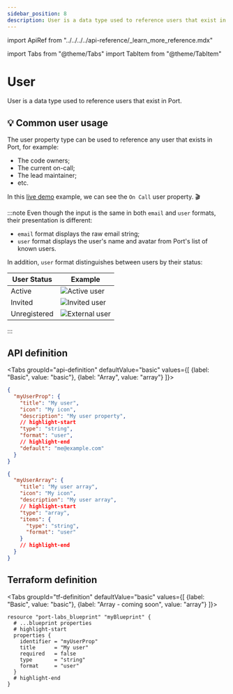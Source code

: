 ```yaml
---
sidebar_position: 8
description: User is a data type used to reference users that exist in Port
---
```


import ApiRef from "../../../../api-reference/\_learn_more_reference.mdx"

import Tabs from "@theme/Tabs"
import TabItem from "@theme/TabItem"

# User

User is a data type used to reference users that exist in Port.

## 💡 Common user usage

The user property type can be used to reference any user that exists in Port, for example:

- The code owners;
- The current on-call;
- The lead maintainer;
- etc.

In this [live demo](https://demo.getport.io/services) example, we can see the `On Call` user property. 🎬

:::note
Even though the input is the same in both `email` and `user` formats, their presentation is different:

- `email` format displays the raw email string;
- `user` format displays the user's name and avatar from Port's list of known users.

In addition, `user` format distinguishes between users by their status:

| User Status  | Example                                                                                 |
| ------------ | --------------------------------------------------------------------------------------- |
| Active       | ![Active user](../../../../../static/img/software-catalog/blueprint/activeUser.png)     |
| Invited      | ![Invited user](../../../../../static/img/software-catalog/blueprint/invitedUser.png)   |
| Unregistered | ![External user](../../../../../static/img/software-catalog/blueprint/externalUser.png) |

:::

## API definition

<Tabs groupId="api-definition" defaultValue="basic" values={[
{label: "Basic", value: "basic"},
{label: "Array", value: "array"}
]}>

<TabItem value="basic">

```json showLineNumbers
{
  "myUserProp": {
    "title": "My user",
    "icon": "My icon",
    "description": "My user property",
    // highlight-start
    "type": "string",
    "format": "user",
    // highlight-end
    "default": "me@example.com"
  }
}
```

</TabItem>
<TabItem value="array">

```json showLineNumbers
{
  "myUserArray": {
    "title": "My user array",
    "icon": "My icon",
    "description": "My user array",
    // highlight-start
    "type": "array",
    "items": {
      "type": "string",
      "format": "user"
    }
    // highlight-end
  }
}
```

</TabItem>
</Tabs>

<ApiRef />

## Terraform definition

<Tabs groupId="tf-definition" defaultValue="basic" values={[
{label: "Basic", value: "basic"},
{label: "Array - coming soon", value: "array"}
]}>

<TabItem value="basic">

```hcl showLineNumbers
resource "port-labs_blueprint" "myBlueprint" {
  # ...blueprint properties
  # highlight-start
  properties {
    identifier = "myUserProp"
    title      = "My user"
    required   = false
    type       = "string"
    format     = "user"
  }
  # highlight-end
}
```

</TabItem>
</Tabs>
